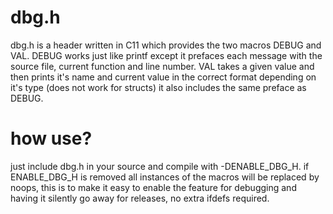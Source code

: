 # dbg.h
dbg.h is a header written in C11 which provides the two macros DEBUG and VAL. DEBUG works just like printf except it prefaces each message with the source file, current function and line number. VAL takes a given value and then prints it's name and current value in the correct format depending on it's type (does not work for structs) it also includes the same preface as DEBUG.

# how use?

just include dbg.h in your source and compile with -DENABLE_DBG_H. if ENABLE_DBG_H is removed all instances of the macros will be replaced by noops, this is to make it easy to enable the feature for debugging and having it silently go away for releases, no extra ifdefs required.

